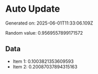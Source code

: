 # Auto Update

Generated on: 2025-06-01T11:33:06.109Z

Random value: 0.9569557899171572

## Data

- Item 1: 0.1003821353609593
- Item 2: 0.20087037894315163